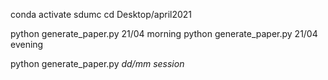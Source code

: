 conda activate sdumc
cd Desktop/april2021


python generate_paper.py 21/04 morning
python generate_paper.py 21/04 evening

python generate_paper.py *dd/mm* *session*

